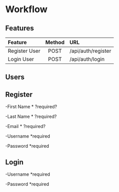 # Workflow

## Features

| Feature       | Method | URL                |
| :------------ | :----: | :----------------- |
| Register User |  POST  | /api/auth/register |
| Login User    |  POST  | /api/auth/login    |

## Users

<!-- --Creation (Date/Time) -->
<!-- --Updated (Date/Time) -->

## Register

-First Name \* ?required?

-Last Name \* ?required?

-Email \* ?required?

-Username \*required

-Password \*required

## Login

-Username \*required

-Password \*required
